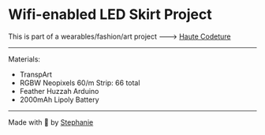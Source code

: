 # Wifi-enabled LED Skirt Project

This is part of a wearables/fashion/art project ---> [Haute Codeture](https://github.com/traumverloren/led-couture-app)

---

Materials:

* TranspArt
* RGBW Neopixels 60/m Strip: 66 total
* Feather Huzzah Arduino
* 2000mAh Lipoly Battery

---

Made with 💟 by [Stephanie](https://stephanie.lol)
